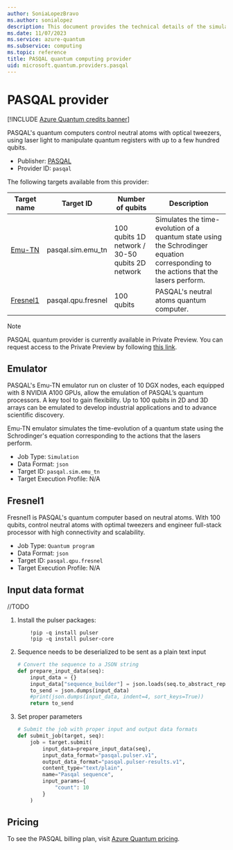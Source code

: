 ```yaml
---
author: SoniaLopezBravo
ms.author: sonialopez
description: This document provides the technical details of the simulators and QPU of the PASQAL quantum provider.
ms.date: 11/07/2023
ms.service: azure-quantum
ms.subservice: computing
ms.topic: reference
title: PASQAL quantum computing provider    
uid: microsoft.quantum.providers.pasqal     
---
```


# PASQAL provider

[!INCLUDE [Azure Quantum credits banner](includes/azure-quantum-credits.md)]

PASQAL's quantum computers control neutral atoms with optical tweezers, using laser light to manipulate quantum registers with up to a few hundred qubits.

- Publisher: [PASQAL](https://www.pasqal.com/)
- Provider ID: `pasqal`

The following targets available from this provider:

|Target name| Target ID|Number of qubits | Description |
|---|---|---|---|
|[Emu-TN](#emulator) | pasqal.sim.emu_tn| 100 qubits 1D network / 30-50 qubits 2D network| Simulates the time-evolution of a quantum state using the Schrodinger equation corresponding to the actions that the lasers perform. |
|[Fresnel1](#fresnel1) | pasqal.qpu.fresnel | 100 qubits | PASQAL's neutral atoms quantum computer. |

> [!NOTE]
> PASQAL quantum provider is currently available in Private Preview. You can request access to the Private Preview by following [this link](https://aka.ms/AQ/PrivatePreviewRequest). 

## Emulator

PASQAL's Emu-TN emulator run on cluster of 10 DGX nodes, each equipped with 8 NVIDIA A100 GPUs, allow the emulation of PASQAL’s quantum processors. A key tool to gain flexibility. Up to 100 qubits in 2D and 3D arrays can be emulated to develop industrial applications and to advance scientific discovery.

Emu-TN emulator simulates the time-evolution of a quantum state using the Schrodinger's equation corresponding to the actions that the lasers perform.

- Job Type: `Simulation`
- Data Format: `json`
- Target ID: `pasqal.sim.emu_tn`
- Target Execution Profile: N/A

## Fresnel1

Fresnel1 is PASQAL's quantum computer based on neutral atoms. With 100 qubits, control neutral atoms with optimal tweezers and engineer full-stack processor with high connectivity and scalability. 

- Job Type: `Quantum program`
- Data Format: `json`
- Target ID: `pasqal.qpu.fresnel`
- Target Execution Profile: N/A


## Input data format

//TODO

1. Install the pulser packages:

    ```
        !pip -q install pulser
        !pip -q install pulser-core
    ```
    
2. Sequence needs to be deserialized to be sent as a plain text input

    ```python
    # Convert the sequence to a JSON string
    def prepare_input_data(seq):
        input_data = {}
        input_data["sequence_builder"] = json.loads(seq.to_abstract_repr())
        to_send = json.dumps(input_data)
        #print(json.dumps(input_data, indent=4, sort_keys=True))
        return to_send
    ```

3. Set proper parameters

    ```python
    # Submit the job with proper input and output data formats
    def submit_job(target, seq):
        job = target.submit(
            input_data=prepare_input_data(seq),
            input_data_format="pasqal.pulser.v1",
            output_data_format="pasqal.pulser-results.v1",
            content_type="text/plain",
            name="Pasqal sequence",
            input_params={
                "count": 10
            }
        )
    ```


## Pricing

To see the PASQAL billing plan, visit [Azure Quantum pricing](xref:microsoft.quantum.providers-pricing#pasqal).
